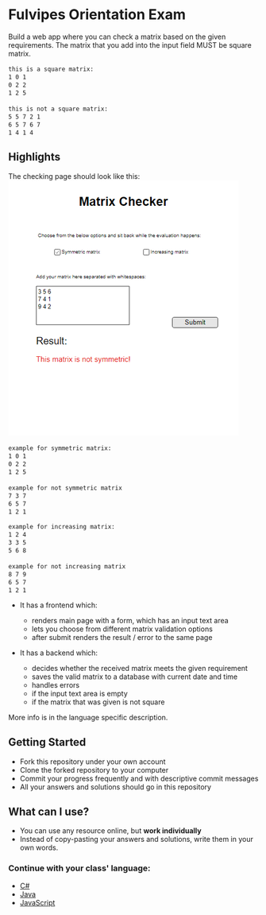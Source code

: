 # Fulvipes Orientation Exam

Build a web app where you can check a matrix based on the given requirements.
The matrix that you add into the input field MUST be square matrix.


```
this is a square matrix:
1 0 1
0 2 2
1 2 5

this is not a square matrix:
5 5 7 2 1
6 5 7 6 7
1 4 1 4
```

## Highlights

The checking page should look like this:
![index](assets/index1.png)

```
example for symmetric matrix:
1 0 1
0 2 2
1 2 5

example for not symmetric matrix
7 3 7
6 5 7
1 2 1
```

```
example for increasing matrix:
1 2 4
3 3 5
5 6 8

example for not increasing matrix
8 7 9
6 5 7
1 2 1
```

 - It has a frontend which:
   - renders main page with a form, which has an input text area
   - lets you choose from different matrix validation options
   - after submit renders the result / error to the same page


 - It has a backend which:
   - decides whether the received matrix meets the given requirement
   - saves the valid matrix to a database with current date and time
   - handles errors
    - if the input text area is empty
    - if the matrix that was given is not square


More info is in the language specific description.

## Getting Started

 - Fork this repository under your own account
 - Clone the forked repository to your computer
 - Commit your progress frequently and with descriptive commit messages
 - All your answers and solutions should go in this repository

## What can I use?

 - You can use any resource online, but **work individually**
 - Instead of copy-pasting your answers and solutions, write them in your own words.

### Continue with your class' language:

 - [C#](javacs.md)
 - [Java](javacs.md)
 - [JavaScript](javascript.md)
